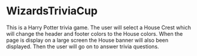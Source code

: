 # WizardsTriviaCup

This is a Harry Potter trivia game. The user will select a House Crest which will change the header and footer colors to the House colors. When the page is display on a large screen the House banner will also been displayed. Then the user will go on to answer trivia questions.

